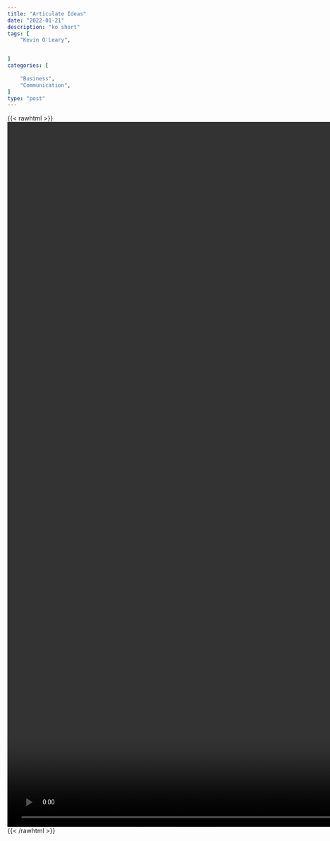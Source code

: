 ```yaml
---
title: "Articulate Ideas"
date: "2022-01-21"
description: "ko short"
tags: [
    "Kevin O'Leary",


]
categories: [
    
    "Business",
    "Communication",
]
type: "post"
---
```

{{< rawhtml >}}
    <video style="height:40vh;width:auto" overflow="hidden" controls>
        <source src="https://clips.dev00ps.com/Kevin%20O%27Leary/articulate_ideas.mp4" type="video/mp4"> 
    </video>
{{< /rawhtml >}}